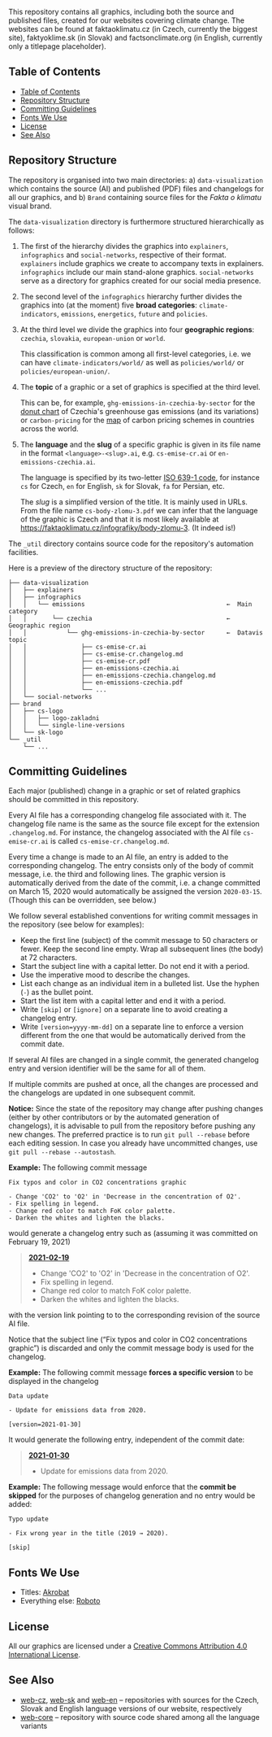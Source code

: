 This repository contains all graphics, including both the source and published files, created for our websites covering climate change. The websites can be found at faktaoklimatu.cz (in Czech, currently the biggest site), faktyoklime.sk (in Slovak) and factsonclimate.org (in English, currently only a titlepage placeholder).

## Table of Contents

- [Table of Contents](#table-of-contents)
- [Repository Structure](#repository-structure)
- [Committing Guidelines](#committing-guidelines)
- [Fonts We Use](#fonts-we-use)
- [License](#license)
- [See Also](#see-also)

## Repository Structure

The repository is organised into two main directories: a) `data-visualization` which contains the source (AI) and published (PDF) files and changelogs for all our graphics, and b) `Brand` containing source files for the _Fakta o klimatu_ visual brand.

The `data-visualization` directory is furthermore structured hierarchically as follows:

1.  The first of the hierarchy divides the graphics into `explainers`, `infographics` and `social-networks`, respective of their format.
    `explainers` include graphics we create to accompany texts in explainers.
    `infographics` include our main stand-alone graphics.
    `social-networks` serve as a directory for graphics created for our social media presence.
2.  The second level of the `infographics` hierarchy further divides the graphics into (at the moment) five **broad categories**: `climate-indicators`, `emissions`, `energetics`, `future` and `policies`.
3.  At the third level we divide the graphics into four **geographic regions**: `czechia`, `slovakia`, `european-union` or `world`.

    This classification is common among all first-level categories, i.e. we can have `climate-indicators/world/` as well as `policies/world/` or `policies/european-union/`.
3.  The **topic** of a graphic or a set of graphics is specified at the third level.

    This can be, for example, `ghg-emissions-in-czechia-by-sector` for the [donut chart](https://faktaoklimatu.cz/infografiky/emise-cr-detail) of Czechia's greenhouse gas emissions (and its variations) or `carbon-pricing` for the [map](https://faktaoklimatu.cz/infografiky/zpoplatneni-emisi-svet) of carbon pricing schemes in countries across the world.
4.  The **language** and the **slug** of a specific graphic is given in its file name in the format `<language>-<slug>.ai`, e.g. `cs-emise-cr.ai` or `en-emissions-czechia.ai`.

    The language is specified by its two-letter [ISO 639-1 code](https://en.wikipedia.org/wiki/List_of_ISO_639-1_codes), for instance `cs` for Czech, `en` for English, `sk` for Slovak, `fa` for Persian, etc.

    The _slug_ is a simplified version of the title. It is mainly used in URLs. From the file name `cs-body-zlomu-3.pdf` we can infer that the language of the graphic is Czech and that it is most likely available at <https://faktaoklimatu.cz/infografiky/body-zlomu-3>. (It indeed is!)

The `_util` directory contains source code for the repository's automation facilities.

Here is a preview of the directory structure of the repository:

    ├── data-visualization
    │   ├── explainers
    │   ├── infographics
    │   │   └── emissions                                       ←  Main category
    │   │       └── czechia                                     ←  Geographic region
    │   │           └── ghg-emissions-in-czechia-by-sector      ←  Datavis topic
    │   │               ├── cs-emise-cr.ai
    │   │               ├── cs-emise-cr.changelog.md
    │   │               ├── cs-emise-cr.pdf
    │   │               ├── en-emissions-czechia.ai
    │   │               ├── en-emissions-czechia.changelog.md
    │   │               ├── en-emissions-czechia.pdf
    │   │               └── ...
    │   └── social-networks
    ├── brand
    │   ├── cs-logo
    │   │   ├── logo-zakladni
    │   │   └── single-line-versions
    │   └── sk-logo
    └── _util
        └── ...

## Committing Guidelines

Each major (published) change in a graphic or set of related graphics should be committed in this repository.

Every AI file has a corresponding changelog file associated with it. The changelog file name is the same as the source file except for the extension `.changelog.md`. For instance, the changelog associated with the AI file `cs-emise-cr.ai` is called `cs-emise-cr.changelog.md`.

Every time a change is made to an AI file, an entry is added to the corresponding changelog. The entry consists only of the body of commit message, i.e. the third and following lines. The graphic version is automatically derived from the date of the commit, i.e. a change committed on March 15, 2020 would automatically be assigned the version `2020-03-15`. (Though this can be overridden, see below.)

We follow several established conventions for writing commit messages in the repository (see below for examples):

* Keep the first line (subject) of the commit message to 50 characters or fewer. Keep the second line empty. Wrap all subsequent lines (the body) at 72 characters.
* Start the subject line with a capital letter. Do not end it with a period.
* Use the imperative mood to describe the changes.
* List each change as an individual item in a bulleted list. Use the hyphen (`-`) as the bullet point.
* Start the list item with a capital letter and end it with a period.
* Write `[skip]` or `[ignore]` on a separate line to avoid creating a changelog entry.
* Write `[version=yyyy-mm-dd]` on a separate line to enforce a version different from the one that would be automatically derived from the commit date.

If several AI files are changed in a single commit, the generated changelog entry and version identifier will be the same for all of them.

If multiple commits are pushed at once, all the changes are processed and the changelogs are updated in one subsequent commit.

**Notice:** Since the state of the repository may change after pushing changes (either by other contributors or by the automated generation of changelogs), it is advisable to pull from the repository before pushing any new changes. The preferred practice is to run `git pull --rebase` before each editing session. In case you already have uncommitted changes, use `git pull --rebase --autostash`.

**Example:** The following commit message

    Fix typos and color in CO2 concentrations graphic

    - Change 'CO2' to 'O2' in 'Decrease in the concentration of O2'.
    - Fix spelling in legend.
    - Change red color to match FoK color palette.
    - Darken the whites and lighten the blacks.

would generate a changelog entry such as (assuming it was committed on February 19, 2021)

>   [**2021-02-19**](#)
>
>   - Change 'CO2' to 'O2' in 'Decrease in the concentration of O2'.
>   - Fix spelling in legend.
>   - Change red color to match FoK color palette.
>   - Darken the whites and lighten the blacks.

with the version link pointing to to the corresponding revision of the source AI file.

Notice that the subject line (“Fix typos and color in CO2 concentrations graphic”) is discarded and only the commit message body is used for the changelog.

**Example:** The following commit message **forces a specific version** to be displayed in the changelog

    Data update

    - Update for emissions data from 2020.

    [version=2021-01-30]

It would generate the following entry, independent of the commit date:

>   [**2021-01-30**](#)
>
>   - Update for emissions data from 2020.

**Example:** The following message would enforce that the **commit be skipped** for the purposes of changelog generation and no entry would be added:

    Typo update

    - Fix wrong year in the title (2019 → 2020).

    [skip]

## Fonts We Use

- Titles: [Akrobat](https://www.fontfabric.com/fonts/akrobat/)
- Everything else: [Roboto](https://fonts.google.com/specimen/Roboto)

<!--- ## Templates

TBD

## Typography Guidelines

TBD --->

## License

All our graphics are licensed under a [Creative Commons Attribution 4.0 International License](https://creativecommons.org/licenses/by/4.0/).

## See Also

* [web-cz](https://github.com/faktaoklimatu/web-cz), [web-sk](https://github.com/faktaoklimatu/web-sk) and [web-en](https://github.com/faktaoklimatu/web-en) – repositories with sources for the Czech, Slovak and English language versions of our website, respectively
* [web-core](https://github.com/faktaoklimatu/web-core) – repository with source code shared among all the language variants
